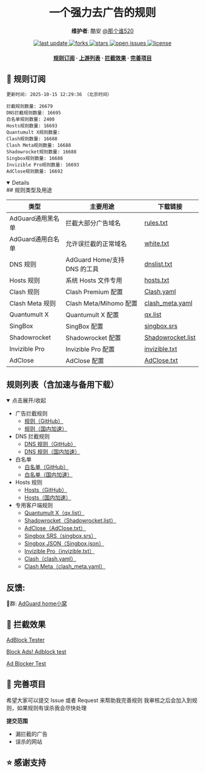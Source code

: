 <div align="center">
<h1 align="center"><br>一个强力去广告的规则</h1>

  **维护者**: 酷安 [@那个谁520](http://www.coolapk.com/u/23966654)
<p>
  <a href="https://github.com/qq5460168/666">
    <img src="https://img.shields.io/github/last-commit/qq5460168/666?style=flat-square" alt="last update" />
  </a>
  <a href="https://github.com/qq5460168/666">
    <img src="https://img.shields.io/github/forks/qq5460168/666?style=flat-square" alt="forks" />
  </a>
  <a href="https://github.com/qq5460168/666">
    <img src="https://img.shields.io/github/stars/qq5460168/666?style=flat-square" alt="stars" />
  </a>
  <a href="https://github.com/qq5460168/666/issues/">
    <img src="https://img.shields.io/github/issues/qq5460168/666?style=flat-square" alt="open issues" />
  </a>
  <a href="https://github.com/qq5460168/666">
    <img src="https://img.shields.io/github/license/qq5460168/666?style=flat-square" alt="license" />
  </a>
</p>

<h4>
    <a href="#a">规则订阅</a>
  <span> · </span>
    <a href="#b">上游列表</a>
  <span> · </span>
    <a href="#c">拦截效果</a>
  <span> · </span>
    <a href="#d">完善项目</a>
  </h4>

</div>


<h2 id="a">🎯 规则订阅</h2>

```
更新时间: 2025-10-15 12:29:36 （北京时间） 

拦截规则数量: 26679 
DNS拦截规则数量: 16695 
白名单规则数量: 2400 
Hosts规则数量: 16693 
Quantumult X规则数量:  
Clash规则数量: 16688 
Clash Meta规则数量: 16688 
Shadowrocket规则数量: 16688 
Singbox规则数量: 16688 
Invizible Pro规则数量: 16693 
AdClose规则数量: 16692 
```

<details open>
## 规则类型及用途

| 类型             | 主要用途                       | 下载链接                                                                            |
|------------------|------------------------------|-------------------------------------------------------------------------------------|
| AdGuard通用黑名单       | 拦截大部分广告域名             | [rules.txt](https://raw.githubusercontent.com/qq5460168/666/refs/heads/master/rules.txt)     |
| AdGuard通用白名单       | 允许误拦截的正常域名           | [white.txt](https://raw.githubusercontent.com/qq5460168/666/refs/heads/master/allow.txt)     |
| DNS 规则         | AdGuard Home/支持 DNS 的工具   | [dnslist.txt](https://raw.githubusercontent.com/qq5460168/666/master/dns.txt)   |
| Hosts 规则       | 系统 Hosts 文件专用            | [hosts.txt](https://raw.githubusercontent.com/qq5460168/666/master/hosts.txt)       |
| Clash 规则       | Clash Premium 配置             | [Clash.yaml](https://raw.githubusercontent.com/qq5460168/666/master/clash.yaml) |
| Clash Meta 规则  | Clash Meta/Mihomo 配置         | [clash_meta.yaml](https://raw.githubusercontent.com/qq5460168/666/master/clash_meta.yaml) |
| Quantumult X     | Quantumult X 配置              | [qx.list](https://raw.githubusercontent.com/qq5460168/666/master/qx.list)           |
| SingBox          | SingBox 配置                   | [singbox.srs](https://raw.githubusercontent.com/qq5460168/666/master/singbox.srs)   |
| Shadowrocket     | Shadowrocket 配置              | [Shadowrocket.list](https://raw.githubusercontent.com/qq5460168/666/master/Shadowrocket.list) |
| Invizible Pro    | Invizible Pro 配置             | [invizible.txt](https://raw.githubusercontent.com/qq5460168/666/master/invizible.txt) |
| AdClose          | AdClose 配置                   | [AdClose.txt](https://raw.githubusercontent.com/qq5460168/666/master/AdClose.txt)   |


## 规则列表（含加速与备用下载）

<details open>
<summary>点击展开/收起</summary>

- 广告拦截规则  
  - [规则（GitHub）](https://raw.githubusercontent.com/qq5460168/666/master/rules.txt)
  - [规则（国内加速）](https://ghproxy.net/https://raw.githubusercontent.com/qq5460168/666/master/rules.txt)
- DNS 拦截规则  
  - [DNS 规则（GitHub）](https://raw.githubusercontent.com/qq5460168/666/master/dns.txt)
  - [DNS 规则（国内加速）](https://ghp.ci/https://raw.githubusercontent.com/qq5460168/666/master/dns.txt)
- 白名单  
  - [白名单（GitHub）](https://raw.githubusercontent.com/qq5460168/666/master/allow.txt)
  - [白名单（国内加速）](https://ghp.ci/https://raw.githubusercontent.com/qq5460168/666/master/allow.txt)
- Hosts 规则  
  - [Hosts（GitHub）](https://raw.githubusercontent.com/qq5460168/666/master/hosts.txt)
  - [Hosts（国内加速）](https://ghproxy.net/https://raw.githubusercontent.com/qq5460168/666/master/hosts.txt)
- 专用客户端规则  
  - [Quantumult X（qx.list）](https://raw.githubusercontent.com/qq5460168/666/master/qx.list)
  - [Shadowrocket（Shadowrocket.list）](https://raw.githubusercontent.com/qq5460168/666/master/Shadowrocket.list)
  - [AdClose（AdClose.txt）](https://raw.githubusercontent.com/qq5460168/666/master/AdClose.txt)
  - [Singbox SRS（singbox.srs）](https://raw.githubusercontent.com/qq5460168/666/master/singbox.srs)
  - [Singbox JSON（Singbox.json）](https://raw.githubusercontent.com/qq5460168/666/master/Singbox.json)
  - [Invizible Pro（invizible.txt）](https://raw.githubusercontent.com/qq5460168/666/master/invizible.txt)
  - [Clash（clash.yaml）](https://raw.githubusercontent.com/qq5460168/666/master/clash.yaml)
  - [Clash Meta（clash_meta.yaml）](https://raw.githubusercontent.com/qq5460168/666/master/clash_meta.yaml)

</details>

##  反馈: 
🐧群: [AdGuard home小窝](https://qm.qq.com/q/bRFsKddXq0) 


<h2 id="c">🚫 拦截效果</h2>

[AdBlock Tester](https://adblock-tester.com)

[Block Ads! Adblock test](https://blockads.fivefilters.org/)

[Ad Blocker Test](https://d3ward.github.io/toolz/adblock.html)

<h2 id="d">💬 完善项目</h2>

希望大家可以提交 Issue 或者 Request 来帮助我完善规则 我审核之后会加入到规则，如果规则有误杀我会尽快处理

**提交范围**

- 漏拦截的广告
- 误杀的网站

## ⭐ 感谢支持



